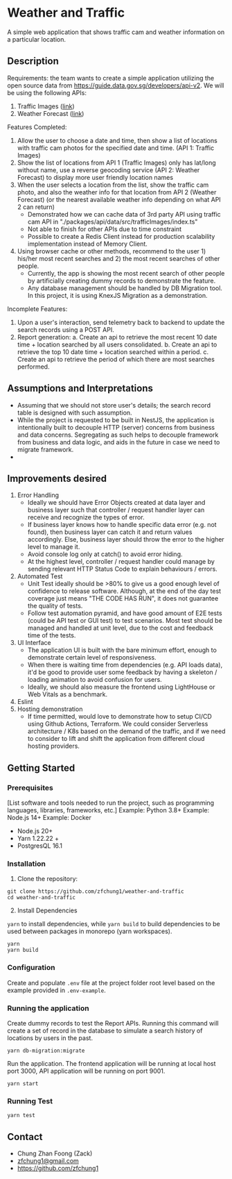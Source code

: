# Weather and Traffic

A simple web application that shows traffic cam and weather information on a particular location.

## Description

Requirements: the team wants to create a simple application utilizing the open source data from
https://guide.data.gov.sg/developers/api-v2. We will be using the following APIs:

1. Traffic Images ([link]("https://beta.data.gov.sg/datasets/d_6cdb6b405b25aaaacbaf7689bcc6fae0/view"))
2. Weather
   Forecast ([link]("https://beta.data.gov.sg/collections/1456/datasets/d_91ffc58263cff535910c16a4166ccbc3/view"))

Features Completed:

1. Allow the user to choose a date and time, then show a list of locations with traffic cam photos for the specified
   date and time. (API 1: Traffic Images)
2. Show the list of locations from API 1 (Traffic Images) only has lat/long without name, use a reverse geocoding
   service (API 2: Weather Forecast) to display more user friendly location names
3. When the user selects a location from the list, show the traffic cam photo, and also the weather info for that
   location from API 2 (Weather Forecast) (or the nearest available weather info depending on what API 2 can return)
   * Demonstrated how we can cache data of 3rd party API using traffic cam API in "./packages/api/data/src/trafficImages/index.ts"
   * Not able to finish for other APIs due to time constraint
   * Possible to create a Redis Client instead for production scalability implementation instead of Memory Client. 
4. Using browser cache or other methods, recommend to the user 1) his/her most recent searches and 2) the most recent
   searches of other people.
   * Currently, the app is showing the most recent search of other people by artificially creating dummy records to demonstrate the feature. 
   * Any database management should be handled by DB Migration tool. In this project, it is using KnexJS Migration as a demonstration.


Incomplete Features:
1. Upon a user's interaction, send telemetry back to backend to update the search records using a POST API. 
2. Report generation:
   a. Create an api to retrieve the most recent 10 date time + location searched by all
   users consolidated.
   b. Create an api to retrieve the top 10 date time + location searched within a period. c. Create an api to retrieve
   the period of which there are most searches performed.

## Assumptions and Interpretations
* Assuming that we should not store user's details; the search record table is designed with such assumption. 
* While the project is requested to be built in NestJS, the application is intentionally built to decouple HTTP (server) concerns from business and data concerns. Segregating as such helps to decouple framework from business and data logic, and aids in the future in case we need to migrate framework. 
* 

## Improvements desired
1. Error Handling
   * Ideally we should have Error Objects created at data layer and business layer such that controller / request handler layer can receive and recognize the types of error. 
   * If business layer knows how to handle specific data error (e.g. not found), then business layer can catch it and return values accordingly. Else, business layer should throw the error to the higher level to manage it.
   * Avoid console log only at catch() to avoid error hiding. 
   * At the highest level, controller / request handler could manage by sending relevant HTTP Status Code to explain behaviours / errors. 
2. Automated Test 
   * Unit Test ideally should be >80% to give us a good enough level of confidence to release software. Although, at the end of the day test coverage just means "THE CODE HAS RUN", it does not guarantee the quality of tests.
   * Follow test automation pyramid, and have good amount of E2E tests (could be API test or GUI test) to test scenarios. Most test should be managed and handled at unit level, due to the cost and feedback time of the tests.
3. UI Interface
   * The application UI is built with the bare minimum effort, enough to demonstrate certain level of responsiveness. 
   * When there is waiting time from dependencies (e.g. API loads data), it'd be good to provide user some feedback by having a skeleton / loading animation to avoid confusion for users. 
   * Ideally, we should also measure the frontend using LightHouse or Web Vitals as a benchmark. 
4. Eslint 
5. Hosting demonstration
   * If time permitted, would love to demonstrate how to setup CI/CD using Github Actions, Terraform. We could consider Serverless architecture / K8s based on the demand of the traffic, and if we need to consider to lift and shift the application from different cloud hosting providers. 


## Getting Started

### Prerequisites

[List software and tools needed to run the project, such as programming languages, libraries, frameworks, etc.]
Example: Python 3.8+
Example: Node.js 14+
Example: Docker

* Node.js 20+
* Yarn 1.22.22 +
* PostgresQL 16.1

### Installation

1. Clone the repository:

```shell
git clone https://github.com/zfchung1/weather-and-traffic
cd weather-and-traffic
``` 

2. Install Dependencies

`yarn` to install dependencies, while `yarn build` to build dependencies to be used between packages in monorepo (yarn
workspaces).

```shell
yarn
yarn build
```

### Configuration

Create and populate `.env` file at the project folder root level based on the example provided in `.env-example`. 

### Running the application

Create dummy records to test the Report APIs. Running this command will create a set of record in the database to
simulate a search history of locations by users in the past.

```shell
yarn db-migration:migrate
```

Run the application. The frontend application will be running at local host port 3000, API application will be running
on port 9001.

```shell
yarn start 
```

### Running Test

```shell
yarn test 
```

## Contact

* Chung Zhan Foong (Zack)
* zfchung1@gmail.com
* https://github.com/zfchung1